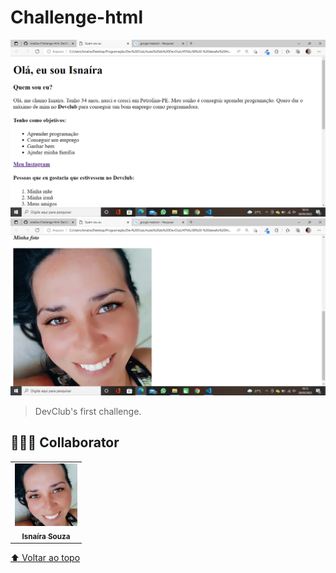 # Challenge-html

<img src="./assets/html 1.png" alt="exemplo imagem 1">
<img src="./assets/html 2.png" alt="exemplo imagem 2">

> DevClub's first challenge.


## 🤝👩🏻 Collaborator



<table>
  <tr>
    <td align="center">
      <a href="#">
        <img src="./assets/minha imagem.jpeg" width="100px;" alt="Foto da Isnaíra"/><br>
        <sub>
          <b>Isnaíra Souza</b>
        </sub>
      </a>
    </td>
    
</table>

[⬆ Voltar ao topo](#nome-do-projeto)<br>

